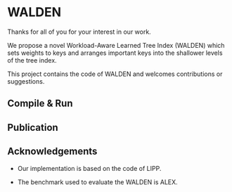 # WALDEN

Thanks for all of you for your interest in our work.


We propose a novel Workload-Aware
Learned Tree Index (WALDEN) which sets weights to keys and
arranges important keys into the shallower levels of the tree index.

This project contains the code of WALDEN and welcomes contributions or suggestions.


## Compile & Run


## Publication

## Acknowledgements

- Our implementation is based on the code of LIPP.

- The benchmark used to evaluate the WALDEN is ALEX.
